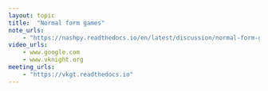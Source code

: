 ```yaml
---
layout: topic
title:  "Normal form games"
note_urls:
    - "https://nashpy.readthedocs.io/en/latest/discussion/normal-form-games.html"
video_urls:
    - www.google.com
    - www.vknight.org
meeting_urls:
    - "https://vkgt.readthedocs.io"
---
```

